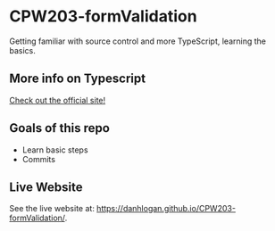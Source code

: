 # CPW203-formValidation
Getting familiar with source control and more TypeScript, learning the basics. 

## More info on Typescript
[Check out the official site!](www.google.com)

## Goals of this repo
- Learn basic steps 
- Commits 

## Live Website 
See the live website at:  https://danhlogan.github.io/CPW203-formValidation/.
